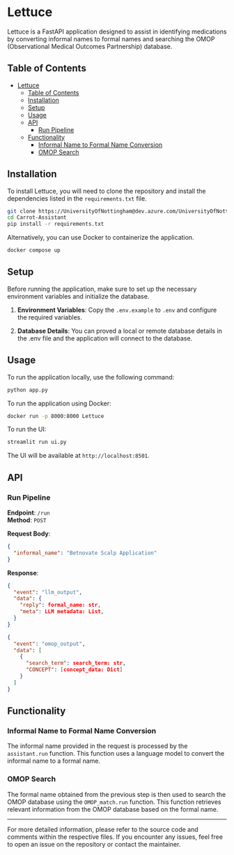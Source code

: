 # Lettuce

Lettuce is a FastAPI application designed to assist in identifying medications by converting informal names to formal names and searching the OMOP (Observational Medical Outcomes Partnership) database.

## Table of Contents

- [Lettuce](#lettuce)
  - [Table of Contents](#table-of-contents)
  - [Installation](#installation)
  - [Setup](#setup)
  - [Usage](#usage)
  - [API](#api)
    - [Run Pipeline](#run-pipeline)
  - [Functionality](#functionality)
    - [Informal Name to Formal Name Conversion](#informal-name-to-formal-name-conversion)
    - [OMOP Search](#omop-search)

## Installation

To install Lettuce, you will need to clone the repository and install the dependencies listed in the `requirements.txt` file.

```bash
git clone https://UniversityOfNottingham@dev.azure.com/UniversityOfNottingham/DRS/_git/brc-llm
cd Carrot-Assistant
pip install -r requirements.txt
```

Alternatively, you can use Docker to containerize the application.

```bash
docker compose up
```

## Setup

Before running the application, make sure to set up the necessary environment variables and initialize the database.

1. **Environment Variables**: Copy the `.env.example` to `.env` and configure the required variables.
   
2. **Database Details**: You can proved a local or remote database details in the .env file and the application will connect to the database.

## Usage

To run the application locally, use the following command:

```bash
python app.py
```

To run the application using Docker:

```bash
docker run -p 8000:8000 Lettuce
```

To run the UI:

```bash
streamlit run ui.py
```
The UI will be available at `http://localhost:8501`.

## API

### Run Pipeline

**Endpoint**: `/run`  
**Method**: `POST`

**Request Body**:
```json
{
  "informal_name": "Betnovate Scalp Application"
}
```

**Response**:
```json
{
  "event": "llm_output",
  "data": {
    "reply": formal_name: str,
    "meta": LLM metadata: List,
  }
}
```
```json
{
  "event": "omop_output",
  "data": [
    {
      "search_term": search_term: str,
      "CONCEPT": [concept_data: Dict]
    }
  ]
}
```

## Functionality

### Informal Name to Formal Name Conversion

The informal name provided in the request is processed by the `assistant.run` function. This function uses a language model to convert the informal name to a formal name.

### OMOP Search

The formal name obtained from the previous step is then used to search the OMOP database using the `OMOP_match.run` function. This function retrieves relevant information from the OMOP database based on the formal name.

---

For more detailed information, please refer to the source code and comments within the respective files. If you encounter any issues, feel free to open an issue on the repository or contact the maintainer.

